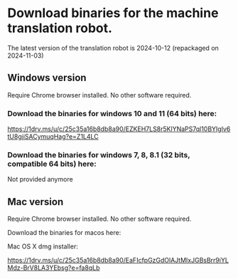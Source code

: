 
# Download binaries for the machine translation robot.

The latest version of the translation robot is 2024-10-12 (repackaged on 2024-11-03)

## Windows version
Require Chrome browser installed. No other software required.
### Download the binaries for windows 10 and 11 (64 bits) here:

https://1drv.ms/u/c/25c35a16b8db8a90/EZKEH7LS8r5KlYNaPS7ql10BYIglv6tU8giiSACymuqHag?e=Z1L4LC

### Download the binaries for windows 7, 8, 8.1 (32 bits, compatible 64 bits) here:

Not provided anymore

## Mac version

Require Chrome browser installed. No other software required.

Download the binaries for macos here:

Mac OS X dmg installer:

https://1drv.ms/u/c/25c35a16b8db8a90/EaFIcfpGzGdOlAJtMIxJGBsBrr9iYLMdz-BrV8LA3YEbsg?e=fa8qLb